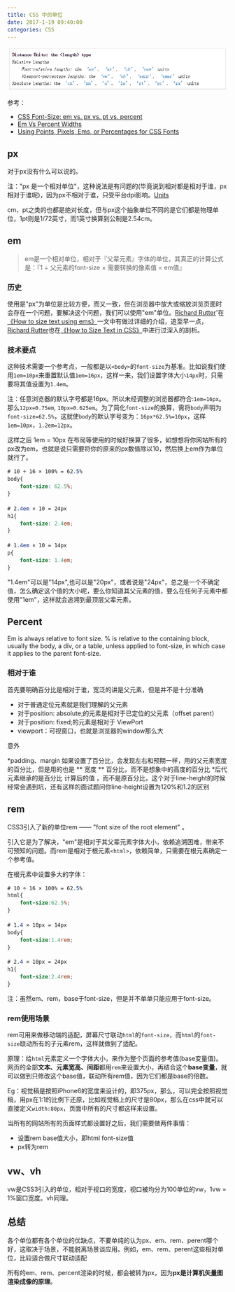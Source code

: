 ```yaml
---
title: CSS 中的单位
date: 2017-1-19 09:40:00
categories: CSS
---
```



![Units](../../resources/css/units.png)

参考：

* [CSS Font-Size: em vs. px vs. pt vs. percent](http://kyleschaeffer.com/development/css-font-size-em-vs-px-vs-pt-vs/)
* [Em Vs Percent Widths](http://css-discuss.incutio.com/wiki/Em_Vs_Percent_Widths)
* [Using Points, Pixels, Ems, or Percentages for CSS Fonts](http://webdesign.about.com/cs/typemeasurements/a/aa042803a.htm)

<!--more-->


## px

对于px没有什么可以说的。

注："px 是一个相对单位"，这种说法是有问题的(毕竟说到相对都是相对于谁，px相对于谁呢)，因为px不相对于谁，只受平台dpi影响。[Units](https://www.w3.org/TR/css3-values/#lengths)

cm、pt之类的也都是绝对长度，但与px这个抽象单位不同的是它们都是物理单位，1pt则是1/72英寸，而1英寸换算到公制是2.54cm。 


## em

> em是一个相对单位，相对于『父辈元素』字体的单位，其真正的计算公式是：『1 ÷ 父元素的font-size × 需要转换的像素值 = em值』

### 历史

使用是"px"为单位是比较方便，而又一致，但在浏览器中放大或缩放浏览页面时会存在一个问题，要解决这个问题，我们可以使用"em"单位。[Richard Rutter](http://clagnut.com/about)'在[《How to size text using ems》](http://clagnut.com/blog/348/)一文中有做过详细的介绍，追至早一点，[Richard Rutter](http://clagnut.com/about)也在[《How to Size Text in CSS》](http://alistapart.com/article/howtosizetextincss)中进行过深入的剖析。

### 技术要点

这种技术需要一个参考点，一般都是以`<body>`的`font-size`为基准。比如说我们使用`1em=10px`来重置默认值`1em=16px`，这样一来，我们设置字体大小`14px`时，只需要将其值设置为`1.4em`。

注：任意浏览器的默认字号都是16px。所以未经调整的浏览器都符合:`1em=16px`。那么`12px=0.75em`, `10px=0.625em`。为了简化`font-size`的换算，需将`body`声明为`font-size=62.5%`，这就使`body`的默认字号变为：`16px*62.5%=10px`，这样`1em=10px`，`1.2em=12px`。

这样之后 1em = 10px 在布局等使用的时候好换算了很多，如想想将你网站所有的px改为em，也就是说只需要将你的原来的px数值除以10，然后换上em作为单位就行了。

```CSS
# 10 ÷ 16 × 100% = 62.5%
body{
    font-size: 62.5%;
}

# 2.4em × 10 = 24px
h1{
    font-size: 2.4em;
}

# 1.4em × 10 = 14px
p{
    font-size: 1.4em;
}
```

"1.4em"可以是"14px",也可以是"20px"，或者说是"24px"，总之是一个不确定值，怎么确定这个值的大小呢，要么你知道其父元素的值，要么在任何子元素中都使用"1em"，这样就会追溯到最顶层父辈元素。


## Percent

Em is always relative to font size. % is relative to the containing block, usually the body, a div, or a table, unless applied to font-size, in which case it applies to the parent font-size.

### 相对于谁

首先要明确百分比是相对于谁，宽泛的讲是父元素，但是并不是十分准确

* 对于普通定位元素就是我们理解的父元素
* 对于position: absolute;的元素是相对于已定位的父元素（offset parent）
* 对于position: fixed;的元素是相对于 ViewPort
* viewport：可视窗口，也就是浏览器的window那么大

意外

*padding、margin 如果设置了百分比，会发现左右和预期一样，用的父元素宽度的百分比，但是用的也是 ** 宽度 ** 百分比，而不是想象中的高度的百分比
*后代元素继承的是百分比 计算后的值 ，而不是原百分比，这个对于line-height的时候经常会遇到坑，还有这样的面试题问你line-height设置为120%和1.2的区别


## rem

CSS3引入了新的单位rem —— "font size of the root element" 。

引入它是为了解决，"em"是相对于其父辈元素字体大小，依赖追溯困难，带来不可预知的问题。而rem是相对于根元素`<html>`，依赖简单，只需要在根元素确定一个参考值。

在根元素中设置多大的字体：

```CSS
# 10 ÷ 16 × 100% = 62.5%
html{
    font-size:62.5%;
}

# 1.4 × 10px = 14px
body{
    font-size:1.4rem;
}

# 2.4 × 10px = 24px
h1{
    font-size:2.4rem;
}
```

注：虽然em、rem，base于font-size，但是并不单单只能应用于font-size。

### rem使用场景

rem可用来做移动端的适配，屏幕尺寸联动`html`的`font-size`，而`html`的`font-size`联动所有的子元素rem，这样就做到了适配。

原理：给`html`元素定义一个字体大小，来作为整个页面的参考值(base变量值)。网页的全部**文本、元素宽高、间距**都用`rem`来设置大小，再结合这个**base变量**，就可以做到只修改这个base值，联动所有rem值，因为它们都是base的倍数。

Eg：视觉稿是按照iPhone6的宽度来设计的，即375px，那么，可以完全按照视觉稿，用px在1:1的比例下还原，比如视觉稿上的尺寸是80px，那么在css中就可以直接定义`width:80px`，页面中所有的尺寸都这样来设置。

当所有的网站所有的页面样式都设置好之后，我们需要做两件事情：

* 设置rem base值大小，即html font-size值
* px转为rem


## vw、vh

vw是CSS3引入的单位，相对于视口的宽度，视口被均分为100单位的vw，1vw = 1%窗口宽度。vh同理。


## 总结

各个单位都有各个单位的优缺点，不要单纯的认为px、em、rem、perent哪个好，这取决于场景，不能脱离场景谈应用。例如，em、rem、perent这些相对单位，比较适合做尺寸联动适配

所有的em、rem、percent渲染的时候，都会被转为px，因为**px是计算机矢量图渲染成像的原理**。
